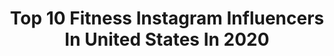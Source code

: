 ---
title: Top 10 Fitness Instagram Influencers In United States In 2020
description: >-
  Find top fitness Instagram influencers in United States in 2020. Most popular hashtags: #gymshark #gymsharkwomen #girlswholift #fitness.
platform: Instagram
profiles:
  - username: "fitnessista"
    fullname: >-
      Gina Harney
    location: "United States"
    followers: 31717
    engagement: 121
    commentsToLikes: 0.254171
    id: ck5qafdl0g48a0i11zev19yg3
    verified: false
    hashtags: "#ad, #nonsponsored"
  - username: "sunnevaeinarss"
    fullname: >-
      Sunneva Eir Einarsdóttir🌸
    location: "United States"
    followers: 44747
    engagement: 677
    commentsToLikes: 0.070361
    id: ck6ugvd155dzc0j711s9sjzql
    verified: false
    hashtags: "#worldfit2020, #motelrocks"
  - username: "hunterrittgers"
    fullname: >-
      Hunter Rittgers
    location: "United States"
    followers: 17973
    engagement: 1101
    commentsToLikes: 0.063797
    id: ck6u6jyjcg0yr0j71aj3af11a
    verified: false
    hashtags: "#dare2venture, #newventureescrow"
  - username: "happy___jacks"
    fullname: >-
      Jack ¨̮
    location: "United States"
    followers: 6130
    engagement: 1416
    commentsToLikes: 0.129459
    id: ck6uergf5snww0j71xkf0oi9n
    verified: false
    hashtags: "#festfashioninspo, #edclasvegaa2020, #edclv2020, #iheartraves"
  - username: "fit.full.life"
    fullname: >-
      Julie
    location: "United States"
    followers: 7327
    engagement: 2415
    commentsToLikes: 0.559087
    id: ck6tukukugwtw0j718rwi641a
    verified: false
    hashtags: "#homegym, #stayhealthy, #rangeofmotion, #acaibowl"
  - username: "valentinosolinas"
    fullname: >-
      Valentino Solinas
    location: "United States"
    followers: 15465
    engagement: 1091
    commentsToLikes: 0.104846
    id: ck5zo4ocppr3t0i14gp8mw2k7
    verified: false
    hashtags: "#ballet, #mood, #stayhome, #kick"
  - username: "dr.mike_md"
    fullname: >-
      Doctor Mike Herring, MD
    location: "United States"
    followers: 51640
    engagement: 995
    commentsToLikes: 0.072152
    id: ck5c4amxf0yb70i11py7j677y
    verified: false
    hashtags: "#tbt, #colehaanpaidpartner, #sponsored, #ad"
  - username: "yassahlake14"
    fullname: >-
      Yassah Lake
    location: "United States"
    followers: 16240
    engagement: 866
    commentsToLikes: 0.065503
    id: ck6u32vmfvdu90j71ixp591ck
    verified: false
    hashtags: "#flowers, #shreddingforthewedding, #gym, #confidence"
  - username: "maiyamay_"
    fullname: >-
      Maiya May
    location: "United States"
    followers: 12159
    engagement: 1264
    commentsToLikes: 0.056568
    id: ck0ttvpg34ioo0i19yly0mbhj
    verified: false
    hashtags: "#fitnessmotivation, #atlfitfam, #exploreeverything, #instadaily"
  - username: "sarahs.fit"
    fullname: >-
      Sarah | FITNESS
    location: "United States"
    followers: 2319
    engagement: 4101
    commentsToLikes: 0.107292
    id: ck8t7tkbshy0s0j78ku2k80rq
    verified: false
    hashtags: "#gymgirl, #girlpower, #cardio, #lifeisgood"
---